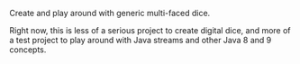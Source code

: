 Create and play around with generic multi-faced dice.



Right now, this is less of a serious project to create digital dice, and more of a test project to play around with Java
streams and other Java 8 and 9 concepts.